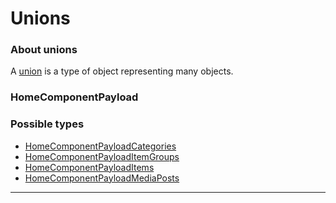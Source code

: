 # Unions

### About unions

A [union](https://graphql.github.io/graphql-spec/June2018/#sec-Unions) is a type of object representing many objects.

### HomeComponentPayload



### Possible types


- [HomeComponentPayloadCategories](objects.md#homecomponentpayloadcategories)
- [HomeComponentPayloadItemGroups](objects.md#homecomponentpayloaditemgroups)
- [HomeComponentPayloadItems](objects.md#homecomponentpayloaditems)
- [HomeComponentPayloadMediaPosts](objects.md#homecomponentpayloadmediaposts)

---
